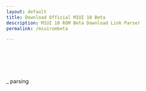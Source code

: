 ```yaml
---
layout: default
title: Download Official MIUI 10 Beta
description: MIUI 10 ROM Beta Download Link Parser
permalink: /miuirombeta

---
```

<div>
<ins class="adsbygoogle" style="display:block" data-ad-client="ca-pub-8526606076277673" data-ad-slot="8128278337" data-ad-format="auto"></ins>
<script>
(adsbygoogle = window.adsbygoogle || []).push({});
</script>
</div>
<div style="visibility:hidden" id="notice" class="alert alert-info"><em>remember this:</em> the link here is not appeared out of nowhere, it is loaded from the page or article before you came here. If the link is broken, you can go back to previous page and ask/report at the comment section. Wait until file/link is parsed and appeared at the download button below:
</div>
<p>
<a id="parser" rel="noopener external nofollow" class="btn btn-dark btn-primary" target="_blank" title="Your Link">_ parsing</a>
<script type="text/javascript">function getQueryVariable(e){for(var r=window.location.search.substring(1),t=r.split("&"),n=0;n<t.length;n++){var a=t[n].split("=");if(a[0]==e)return a[1]}return!1}window.onload=function(){var klik=v=getQueryVariable("ver"),t=getQueryVariable("type"),e=getQueryVariable("name");document.getElementById("notice").style="visibility:visible",document.getElementById("parser").innerHTML=t+" "+v,document.getElementById("parser").href="http://bigota.d.miui.com/"+v+"/"+t+"_"+v+"_"+e};
</script>
</p>
<div>
<ins class="adsbygoogle" style="display:block" data-ad-client="ca-pub-8526606076277673" data-ad-slot="8128278337" data-ad-format="auto"></ins>
<script>
(adsbygoogle = window.adsbygoogle || []).push({});
</script>
</div>
